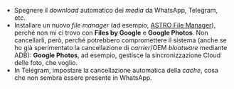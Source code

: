 - Spegnere il *download* automatico dei *media* da WhatsApp, Telegram, etc.
- Installare un nuovo *file manager* (ad esempio, [ASTRO File Manager](https://www.astrofilemanagerapp.com/)), perché non mi ci trovo con **Files by Google** e **Google Photos**. Non cancellarli, però, perché potrebbero compromettere il sistema (anche se ho già sperimentato la cancellazione di *carrier*/OEM *bloatware* mediante ADB): **Google Photos**, ad esempio, gestisce la sincronizzazione Cloud delle foto, che voglio.
- In Telegram, impostare la cancellazione automatica della *cache*, cosa che non sembra essere presente in WhatsApp.